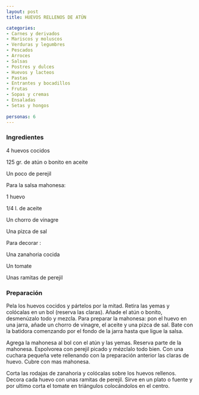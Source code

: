```yaml
---
layout: post
title: HUEVOS RELLENOS DE ATÚN

categories:
- Carnes y derivados
- Mariscos y moluscos
- Verduras y legumbres
- Pescados
- Arroces
- Salsas
- Postres y dulces
- Huevos y lacteos
- Pastas
- Entrantes y bocadillos
- Frutas
- Sopas y cremas
- Ensaladas
- Setas y hongos
 
personas: 6 
---
```


<h3>Ingredientes</h3>
4 huevos cocidos

125 gr. de atún o bonito en aceite

Un poco de perejil

Para la salsa mahonesa:

1 huevo

1/4 l. de aceite

Un chorro de vinagre

Una pizca de sal

Para decorar :

Una zanahoria cocida

Un tomate

Unas ramitas de perejil

<h3>Preparación</h3>
Pela los huevos cocidos y pártelos por la mitad. Retira las yemas y colócalas en un bol (reserva las claras). Añade el atún o bonito, desmenúzalo todo y mezcla. Para preparar la mahonesa: pon el huevo en una jarra, añade un chorro de vinagre, el aceite y una pizca de sal. Bate con la batidora comenzando por el fondo de la jarra hasta que ligue la salsa.

Agrega la mahonesa al bol con el atún y las yemas. Reserva parte de la mahonesa. Espolvorea con perejil picado y mézclalo todo bien. Con una cuchara pequeña vete rellenando con la preparación anterior las claras de huevo. Cubre con mas mahonesa.

Corta las rodajas de zanahoria y colócalas sobre los huevos rellenos. Decora cada huevo con unas ramitas de perejil. Sirve en un plato o fuente y por ultimo corta el tomate en triángulos colocándolos en el centro.

